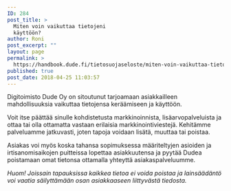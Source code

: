 ```yaml
---
ID: 284
post_title: >
  Miten voin vaikuttaa tietojeni
  käyttöön?
author: Roni
post_excerpt: ""
layout: page
permalink: >
  https://handbook.dude.fi/tietosuojaseloste/miten-voin-vaikuttaa-tietojeni-kayttoon
published: true
post_date: 2018-04-25 11:03:57
---
```

Digitoimisto Dude Oy on sitoutunut tarjoamaan asiakkailleen mahdollisuuksia vaikuttaa tietojensa keräämiseen ja käyttöön.

Voit itse päättää sinulle kohdistetusta markkinoinnista, lisäarvopalveluista ja ottaa tai olla ottamatta vastaan erilaisia markkinointiviestejä. Kehitämme palveluamme jatkuvasti, joten tapoja voidaan lisätä, muuttaa tai poistaa.

Asiakas voi myös koska tahansa sopimuksessa määriteltyjen asioiden ja irtisanomisaikojen puitteissa lopettaa asiakkuutensa ja pyytää Dudea poistamaan omat tietonsa ottamalla yhteyttä asiakaspalveluumme.

<em>Huom! Joissain tapauksissa kaikkea tietoa ei voida poistaa ja lainsäädäntö voi vaatia säilyttämään osan asiakkaaseen liittyvästä tiedosta.</em>